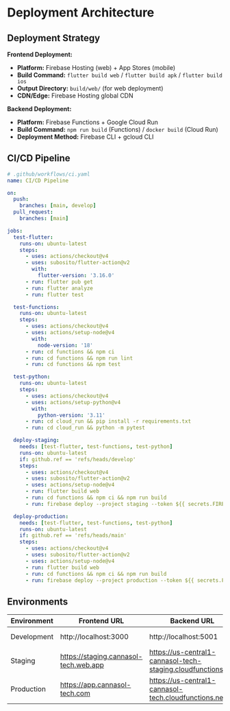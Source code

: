 # Deployment Architecture

## Deployment Strategy

**Frontend Deployment:**
- **Platform:** Firebase Hosting (web) + App Stores (mobile)
- **Build Command:** `flutter build web` / `flutter build apk` / `flutter build ios`
- **Output Directory:** `build/web/` (for web deployment)
- **CDN/Edge:** Firebase Hosting global CDN

**Backend Deployment:**
- **Platform:** Firebase Functions + Google Cloud Run
- **Build Command:** `npm run build` (Functions) / `docker build` (Cloud Run)
- **Deployment Method:** Firebase CLI + gcloud CLI

## CI/CD Pipeline

```yaml
# .github/workflows/ci.yaml
name: CI/CD Pipeline

on:
  push:
    branches: [main, develop]
  pull_request:
    branches: [main]

jobs:
  test-flutter:
    runs-on: ubuntu-latest
    steps:
      - uses: actions/checkout@v4
      - uses: subosito/flutter-action@v2
        with:
          flutter-version: '3.16.0'
      - run: flutter pub get
      - run: flutter analyze
      - run: flutter test

  test-functions:
    runs-on: ubuntu-latest
    steps:
      - uses: actions/checkout@v4
      - uses: actions/setup-node@v4
        with:
          node-version: '18'
      - run: cd functions && npm ci
      - run: cd functions && npm run lint
      - run: cd functions && npm test

  test-python:
    runs-on: ubuntu-latest
    steps:
      - uses: actions/checkout@v4
      - uses: actions/setup-python@v4
        with:
          python-version: '3.11'
      - run: cd cloud_run && pip install -r requirements.txt
      - run: cd cloud_run && python -m pytest

  deploy-staging:
    needs: [test-flutter, test-functions, test-python]
    runs-on: ubuntu-latest
    if: github.ref == 'refs/heads/develop'
    steps:
      - uses: actions/checkout@v4
      - uses: subosito/flutter-action@v2
      - uses: actions/setup-node@v4
      - run: flutter build web
      - run: cd functions && npm ci && npm run build
      - run: firebase deploy --project staging --token ${{ secrets.FIREBASE_TOKEN }}

  deploy-production:
    needs: [test-flutter, test-functions, test-python]
    runs-on: ubuntu-latest
    if: github.ref == 'refs/heads/main'
    steps:
      - uses: actions/checkout@v4
      - uses: subosito/flutter-action@v2
      - uses: actions/setup-node@v4
      - run: flutter build web
      - run: cd functions && npm ci && npm run build
      - run: firebase deploy --project production --token ${{ secrets.FIREBASE_TOKEN }}
```

## Environments

| Environment | Frontend URL | Backend URL | Purpose |
|-------------|--------------|-------------|---------|
| Development | http://localhost:3000 | http://localhost:5001 | Local development |
| Staging | https://staging.cannasol-tech.web.app | https://us-central1-cannasol-tech-staging.cloudfunctions.net | Pre-production testing |
| Production | https://app.cannasol-tech.com | https://us-central1-cannasol-tech.cloudfunctions.net | Live environment |
